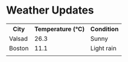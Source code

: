 # Weather Updates

<!-- WEATHER-UPDATE-START -->
<table><tr><th>City</th><th>Temperature (°C)</th><th>Condition</th></tr><tr><td>Valsad</td><td>26.3</td><td>Sunny</td></tr><tr><td>Boston</td><td>11.1</td><td>Light rain</td></tr><tr><td></td><td></td><td></td></tr></table>
<!-- WEATHER-UPDATE-END -->
